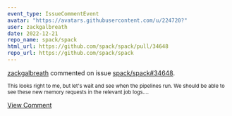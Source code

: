 ```yaml
---
event_type: IssueCommentEvent
avatar: "https://avatars.githubusercontent.com/u/224720?"
user: zackgalbreath
date: 2022-12-21
repo_name: spack/spack
html_url: https://github.com/spack/spack/pull/34648
repo_url: https://github.com/spack/spack
---
```


<a href='https://github.com/zackgalbreath' target='_blank'>zackgalbreath</a> commented on issue <a href='https://github.com/spack/spack/pull/34648' target='_blank'>spack/spack#34648</a>.

<small>This looks right to me, but let's wait and see when the pipelines run. We should be able to see these new memory requests in the relevant job logs....</small>

<a href='https://github.com/spack/spack/pull/34648' target='_blank'>View Comment</a>